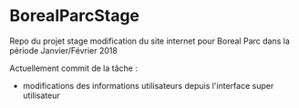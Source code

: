 # BorealParcStage
Repo du projet stage modification du site internet pour Boreal Parc dans la période Janvier/Février 2018

Actuellement commit de la tâche : 
- modifications des informations utilisateurs depuis l'interface super utilisateur
